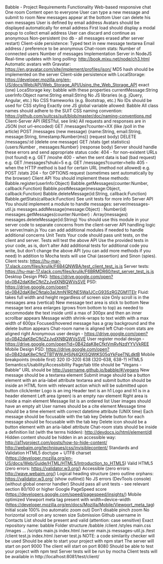 Babble - Project Requirements
Functionality
Web-based responsive chat
One room
Content open to everyone
User can type a new message and submit to room
New messages appear at the bottom
User can delete his own messages
User is defined by email address
Avatars should be displayed automatically for email address
First load should display a modal popup to collect email address
User can discard and continue as anonymous
Non-persistent (no db - all messages erased after server restart)
Client-side persistence:
Typed text in new message textarea
Email address / preference to be anonymous
Chat-room stats:
Number of connected users
Number of messages
Implementation
Server in NodeJS
Real-time updates with long polling: http://book.mixu.net/node/ch3.html
Automatic avatars with Gravatar: https://en.gravatar.com/site/implement/profiles/json/
MD5 hash should be implemented on the server
Client-side persistence with LocalStorage: https://developer.mozilla.org/en-US/docs/Web/API/Web_Storage_API/Using_the_Web_Storage_API
exact (one) LocaStorage key: babble with these properties
currentMessage:String
userInfo:Object
name:String
email:String
No JS libraries (e.g. jQuery, Angular, etc.)
No CSS frameworks (e.g. Bootstrap, etc.)
No IDs should be used for CSS styling
Exactly one JS global variable allowed: Babble
All class names should adhere to the SUIT CSS naming convention: https://github.com/suitcss/suit/blob/master/doc/naming-conventions.md
Client-Server API (RESTful, see link)
All requests and responses are in JSON (not url-encoded)
GET 		/messages?counter=XX 		(like /poll in the article)
POST 		/messages 				(new message)
{name:String, email:String, message:String, timestamp:Number(ms)} (request body)
DELETE	/messages/:id 			(delete one message)
GET		/stats				(get statistics)
{users:Number , messages:Number}		(response body)
Server should handle these errors and send appropriate status code:
404 - for non-existent URLs (not found)
e.g. GET /moshe
400 - when the sent data is bad (bad request)
e.g. GET /messages?shuki=5
e.g. GET /messages?counter=hello
405 - when the HTTP method is bad for certain URL (method not allowed)
e.g. POST /stats
204 - for OPTIONS request (sometimes sent automatically by the browser)
Client API
You should implement these methods:
Babble.register(userInfo:Object)
Babble.getMessages(counter:Number, callback:Function)
Babble.postMessage(message:Object, callback:Function)
Babble.deleteMessage(id:String, callback:Function)
Babble.getStats(callback:Function)
See unit tests for more info
Server API
You should implement a module to handle messages: server/messages-util.js
messages.addMessage(message:Object) : Number(id)
messages.getMessages(counter:Number) : Array(messages)
messages.deleteMessage(id:String)
You should use this module in your server code to separate concerns from the client-server API handling logic in server/main.js
You can add additional modules if needed to handle additional concerns
Unit Tests
Your code should pass unit tests, on the client and server.
Tests will test the above API
Use the provided tests in your code, as is, don’t alter
Add additional tests for additional code you write, but don’t change the above API (you can add more methods if you need)
In addition to Mocha tests will use Chai (assertion) and Sinon (spies).
Client tests: https://hu-mar-17.slack.com/files/krulik/F6B4QNWBA/test_client_test_js.js
Server tests: https://hu-mar-17.slack.com/files/krulik/F6BRMDR60/test_server_test_js.js
Desktop Design
PNG: https://drive.google.com/open?id=0B42daK8eCfktZzJvdXNBQWVsSVE
PSD: https://drive.google.com/open?id=0B42daK8eCfktalo3aUtmN1RDNE5Wa1JCcG93SzRGZGM1TElr
Fluid: takes full width and height regardless of screen size
Only scroll is in the messages area (vertical)
New message text area is stick to bottom
New message text area enlarges (grows from bottom to top) as needed to accommodate the text inside until a max of 300px and then an inner scrollbar appears
Message width shrink-wraps to text width with a max width of 600px
Focused/hovered message has a gray background and the delete button appears
Chat-room name is aligned left
Chat-room stats are aligned right
Anonymous user design - https://drive.google.com/open?id=0B42daK8eCfktZzJvdXNBQWVsSVE
User register modal design - https://drive.google.com/open?id=0B42daK8eCfktVmRvNzdYYVVkREE
Mobile Design
PSD: https://drive.google.com/open?id=0B42daK8eCfktZTBTWWJHSjN4QXlSQWtKS05qYkFpeTNLdktB
Mobile breakpoints (mobile first)
320 (0-320)
638 (320-638, 638-?)
HTML5 Semantics/Usability/Accessibility
Page/tab title should be “Vegans - Babble”
URL should be http://username.github.io/babble/#/vegans
New message should be a textarea element
Submit image should be a button element with an aria-label attribute
textarea and submit button should be inside an HTML form with relevant action which will be submitted upon button click/enter
Logo is an img
Header text is an h1
Logo and h1 is in a header element
Left area (green) is an empty nav element
Right area is inside a main element
Message list is an ordered list
User images should have an empty alt
User names should be a cite element
Message time should be a time element with correct datetime attribute (UNIX time)
Each message should be focusable with the tab key
Delete button for each message should be focusable with the tab key
Delete icon should be a button element with an aria-label attribute
Chat-room stats should be inside a definition list (with the terms hidden): http://devdocs.io/html/element/dl
Hidden content should be hidden in an accessible way:
http://a11yproject.com/posts/how-to-hide-content/
http://webaim.org/techniques/css/invisiblecontent/
Standards and Validation
HTML5 doctype + UTF8 charset (https://developer.mozilla.org/en-US/docs/Web/Guide/HTML/HTML5/Introduction_to_HTML5)
Valid HTML5 (zero errors: https://validator.w3.org/)
Accessible (zero errors: http://wave.webaim.org/)
Logical heading structure (zero outline orphans: https://validator.w3.org/ (show outline))
No JS errors (DevTools console) (without global onerror handler)
Should pass all unit tests - see relevant section
80/100 or higher Google PageSpeed score (https://developers.google.com/speed/pagespeed/insights/)
Mobile optimized
Viewport meta tag present with width=device-width (https://developer.mozilla.org/en/docs/Mozilla/Mobile/Viewport_meta_tag)
Initial scale 100% (no automatic zoom out)
Don’t disable pinch zoom
No horizontal scroll on any screen size
Submission
Github username in Contacts List should be present and valid (attention: case sensitive)
Exact repository name: babble
Folder structure
/babble
/client
/styles
main.css
/images
...
/scripts
main.js
index.html
/server
main.js
messages-util.js
/test
/client
test.js
index.html
/server
test.js
NOTE: a code similarity checker will be used
Should be able to start your project with npm start
The server will start on port 9000
The client will start on port 8080
Should be able to test your project with npm test
Server tests will be run by mocha
Client tests will be available in http://localhost:8081/test/client/
